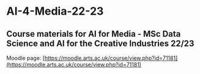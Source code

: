 # AI-4-Media-22-23

## Course materials for AI for Media - MSc Data Science and AI for the Creative Industries 22/23

Moodle page: [https://moodle.arts.ac.uk/course/view.php?id=71181](https://moodle.arts.ac.uk/course/view.php?id=71181)
